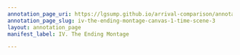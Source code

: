 ```yaml
---
annotation_page_uri: https://lgsump.github.io/arrival-comparison/annotations/iv-the-ending-montage-canvas-1-time-scene-3.json
annotation_page_slug: iv-the-ending-montage-canvas-1-time-scene-3
layout: annotation_page
manifest_label: IV. The Ending Montage

---
```

